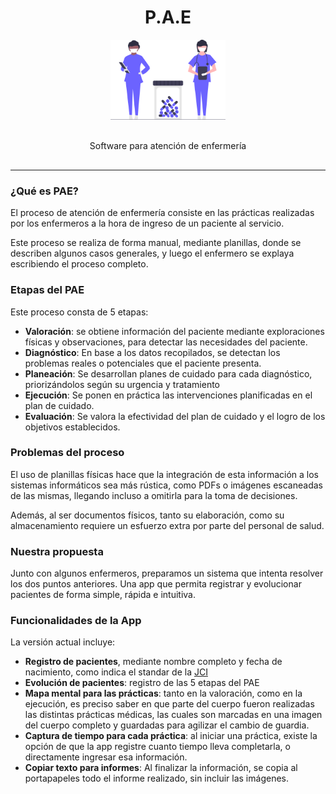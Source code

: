 <div style="text-align:center;">
    <h1>P.A.E</h1>
    <img 
        src="public/banner.svg"
        alt="banner"
        height="128"
    />
    <p style="padding: 1rem;">Software para atención de enfermería</p>
</div>
<hr/>

### ¿Qué es PAE?
El proceso de atención de enfermería consiste en las prácticas realizadas por los enfermeros a la hora de ingreso de un paciente al servicio.

Este proceso se realiza de forma manual, mediante planillas, donde se describen algunos casos generales, y luego el enfermero se explaya escribiendo el proceso completo.

### Etapas del PAE

Este proceso consta de 5 etapas:
* **Valoración**: se obtiene información del paciente mediante exploraciones físicas y observaciones, para detectar las necesidades del paciente.
* **Diagnóstico**: En base a los datos recopilados, se detectan los problemas reales o potenciales que el paciente presenta.
* **Planeación**: Se desarrollan planes de cuidado para cada diagnóstico, priorizándolos según su urgencia y tratamiento
* **Ejecución**: Se ponen en práctica las intervenciones planificadas en el plan de cuidado.
* **Evaluación**: Se valora la efectividad del plan de cuidado y el logro de los objetivos establecidos.

### Problemas del proceso

El uso de planillas físicas hace que la integración de esta información a los sistemas informáticos sea más rústica, como PDFs o imágenes escaneadas de las mismas, llegando incluso a omitirla para la toma de decisiones.

Además, al ser documentos físicos, tanto su elaboración, como su almacenamiento requiere un esfuerzo extra por parte del personal de salud.

### Nuestra propuesta

Junto con algunos enfermeros, preparamos un sistema que intenta resolver los dos puntos anteriores.
Una app que permita registrar y evolucionar pacientes de forma simple, rápida e intuitiva.

### Funcionalidades de la App

La versión actual incluye:
* **Registro de pacientes**, mediante nombre completo y fecha de nacimiento, como indica el standar de la [JCI](https://www.jointcommissioninternational.org/)
* **Evolución de pacientes**: registro de las 5 etapas del PAE
* **Mapa mental para las prácticas**: tanto en la valoración, como en la ejecución, es preciso saber en que parte del cuerpo fueron realizadas las distintas prácticas médicas, las cuales son marcadas en una imagen del cuerpo completo y guardadas para agilizar el cambio de guardia.
* **Captura de tiempo para cada práctica**: al iniciar una práctica, existe la opción de que la app registre cuanto tiempo lleva completarla, o directamente ingresar esa información.
* **Copiar texto para informes**: Al finalizar la información, se copia al portapapeles todo el informe realizado, sin incluir las imágenes.